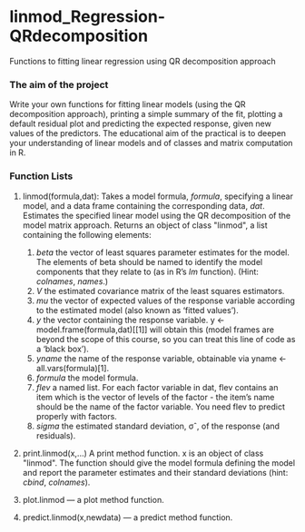 # linmod_Regression-QRdecomposition
Functions to fitting linear regression using QR decomposition approach

### The aim of the project
Write your own functions for fitting linear models (using the QR decomposition approach), printing a simple summary of the fit, plotting a default residual plot and predicting the expected response, given new values of the predictors. The educational aim of the practical is to deepen your understanding of linear models and of classes and matrix computation in R.

### Function Lists
1. linmod(formula,dat):
  Takes a model formula, *formula*, specifying a linear model, and a data frame containing the corresponding data, *dat*. 
  Estimates the specified linear model using the QR decomposition of the model matrix approach. 
  Returns an object of class "linmod", a list containing the following elements:
    1. *beta* the vector of least squares parameter estimates for the model. The elements of beta should be named to identify the model components that they relate to (as in R’s *lm* function). (Hint: *colnames*, *names*.)
    2. *V* the estimated covariance matrix of the least squares estimators.
    3. *mu* the vector of expected values of the response variable according to the estimated model (also known as ‘fitted values’).
    4. *y* the vector containing the response variable. y <- model.frame(formula,dat)[[1]] will obtain this (model frames are beyond the scope of this course, so you can treat this line of code as a ‘black box’).
    5. *yname* the name of the response variable, obtainable via yname <- all.vars(formula)[1].
    6. *formula* the model formula.
    7. *flev* a named list. For each factor variable in dat, flev contains an item which is the vector of levels of the factor - the item’s name should be the name of the factor variable. You need flev to predict properly with factors.
    8. *sigma* the estimated standard deviation, σˆ, of the response (and residuals).
    
    
2. print.linmod(x,...) 
    A print method function. 
    x is an object of class "linmod". 
    The function should give the model formula defining the model and report the parameter estimates and their standard deviations (hint: *cbind*, *colnames*).
    
3. plot.linmod — a plot method function. 

4. predict.linmod(x,newdata) — a predict method function. 
